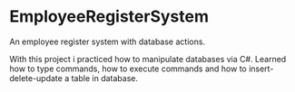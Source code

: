 # EmployeeRegisterSystem
An employee register system with database actions.

With this project i practiced how to manipulate databases via C#. Learned how to type commands, how to execute commands and how to insert-delete-update a table in database. 

